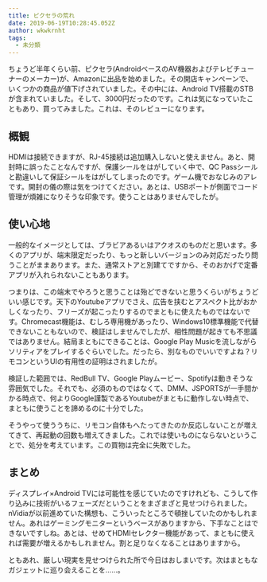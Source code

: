 ```yaml
---
title: ピクセラの荒れ
date: 2019-06-19T10:28:45.052Z
author: wkwkrnht
tags:
  - 未分類
---
```

ちょうど半年くらい前、ピクセラ(AndroidベースのAV機器およびテレビチューナーのメーカー)が、Amazonに出品を始めました。その開店キャンペーンで、いくつかの商品が値下げされていました。その中には、Android TV搭載のSTBが含まれていました。そして、3000円だったのです。これは気になっていたこともあり、買ってみました。これは、そのレビューになります。

## 概観

HDMIは接続できますが、RJ-45接続は追加購入しないと使えません。あと、開封時に誤ったことなんですが、保護シールをはがしていく中で、QC Passシールと勘違いして保証シールをはがしてしまったのです。ゲーム機でおなじみのアレです。開封の儀の際は気をつけてください。あとは、USBポートが側面でコード管理が煩雑になりそうな印象です。使うことはありませんでしたが。

## 使い心地

一般的なイメージとしては、ブラビアあるいはアクオスのものだと思います。多くのアプリが、端末限定だったり、もっと新しいバージョンのみ対応だったり問うことがままあります。また、通常ストアと別建てですから、そのおかげで定番アプリが入れられないこともあります。

つまりは、この端末でやろうと思うことは殆どできないと思うくらいがちょうどいい感じです。天下のYoutubeアプリでさえ、広告を挟むとアスペクト比がおかしくなったり、フリーズが起こったりするのでまともに使えたものではないです。Chromecast機能は、むしろ専用機があったり、Windows10標準機能で代替できないこともないので、検証はしませんでしたが、相性問題が起きても不思議ではありません。結局まともにできることは、Google Play Musicを流しながらソリティアをプレイするぐらいでした。だったら、別なものでいいですよね？リモコンというUIの有用性の証明はされましたが。

検証した範囲では、RedBull TV、Google Playムービー、Spotifyは動きそうな雰囲気でした。それでも、必須のものではなくて、DMM、JSPORTSが一手間かかる時点で、何よりGoogle謹製であるYoutubeがまともに動作しない時点で、まともに使うことを諦めるのに十分でした。

そうやって使ううちに、リモコン自体もへたってきたのか反応しないことが増えてきて、再起動の回数も増えてきました。これでは使いものにならないということで、処分を考えています。この買物は完全に失敗でした。

## まとめ

ディスプレイ×Android TVには可能性を感じていたのですけれども、こうして作り込みに技術がいるフェーズだということをまざまざと見せつけられました。nVidiaが以前進めていた構想も、こういったところで頓挫していたのかもしれません。あれはゲーミングモニターというベースがありますから、下手なことはできないですしね。あとは、せめてHDMIセレクター機能があって、まともに使えれば需要が増えるかもしれません。割と足りなくなることはありますから。

ともあれ、厳しい現実を見せつけられた所で今日はおしまいです。次はまともなガジェットに巡り会えることを……。
